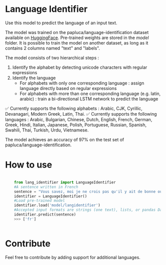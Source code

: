 # Language Identifier

Use this model to predict the language of an input text.

The model was trained on the papluca/language-identification dataset available on [HuggingFace](https://huggingface.co/datasets/papluca/language-identification). Pre-trained weights are stored in the *model* folder. It is possible to train the model on another dataset, as long as it contains 2 columns named "text" and "labels".

The  model consists of two hierarchical steps :
1) Identify the alphabet by detecting unicode characters with regular expressions 
2) Identify the language 
    - For alphabets with only one corresponding language : assign language directly based on regular expressions
    - For alphabets with more than one corresponding language (e.g. latin, arabic) : train a bi-directional LSTM network to predict the language

✅ Currently supports the following alphabets : Arabic, CJK, Cyrillic, Devanagari, Modern Greek, Latin, Thai.
✅ Currently supports the following languages : Arabic, Bulgarian, Chinese, Dutch, English, French, German, Greek, Hindi, Italian, Japanese, Polish, Portuguese, Russian, Spanish, Swahili, Thai, Turkish, Urdu, Vietnamese.

The model achieves an accuracy of 97% on the test set of papluca/language-identification.


# How to use

```python

    from lang_identifier import LanguageIdentifier 
    #A sentence written in French
    sentence = "Vous savez, moi je ne crois pas qu'il y ait de bonne ou de mauvaise situation."
    identifier = LanguageIdentifier()
    #Load pre-trained model 
    identifier.load('model/langidentifier') 
    #Accepted input formats are strings (one text), lists, or pandas DataFrames (multiple texts)
    identifier.predict(sentence)
    >>> ['fr']
    
```


# Contribute

Feel free to contribute by adding support for additional languages. 
